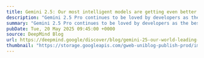 ```yaml
---
title: Gemini 2.5: Our most intelligent models are getting even better
description: "Gemini 2.5 Pro continues to be loved by developers as the best model for coding, and 2.5 Flash is getting even better with a new update. We’re bringing new capabilities to our models, including Deep Think, an experimental enhanced reasoning mode for 2.5 Pro."
summary: "Gemini 2.5 Pro continues to be loved by developers as the best model for coding, and 2.5 Flash is getting even better with a new update. We’re bringing new capabilities to our models, including Deep Think, an experimental enhanced reasoning mode for 2.5 Pro."
pubDate: Tue, 20 May 2025 09:45:00 +0000
source: DeepMind Blog
url: https://deepmind.google/discover/blog/gemini-25-our-world-leading-model-is-getting-even-better/
thumbnail: "https://storage.googleapis.com/gweb-uniblog-publish-prod/images/deep-think__key-art_16-9.width-1300.jpg"
---
```


